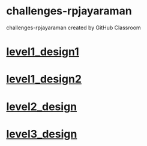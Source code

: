 # challenges-rpjayaraman
challenges-rpjayaraman created by GitHub Classroom

# [level1_design1](https://github.com/vyomasystems-lab/challenges-rpjayaraman/blob/master/level1_design1/README.md)
# [level1_design2](https://github.com/vyomasystems-lab/challenges-rpjayaraman/blob/master/level1_design2/README.md)
# [level2_design](https://github.com/vyomasystems-lab/challenges-rpjayaraman/blob/master/level2_design/README.md)
# [level3_design](https://github.com/vyomasystems-lab/challenges-rpjayaraman/blob/master/level3_design/README.md)
